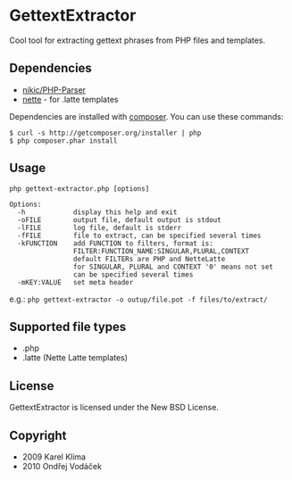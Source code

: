 GettextExtractor
================
Cool tool for extracting gettext phrases from PHP files and templates.

Dependencies
------------
* [nikic/PHP-Parser](https://github.com/nikic/PHP-Parser/)
* [nette](https://github.com/nette/nette/) - for .latte templates

Dependencies are installed with [composer](http://getcomposer.org/). You can use these commands:

`$ curl -s http://getcomposer.org/installer | php`  
`$ php composer.phar install`
	

Usage
-----
`php gettext-extractor.php [options]`

	Options:
	  -h            display this help and exit
	  -oFILE        output file, default output is stdout
	  -lFILE        log file, default is stderr
	  -fFILE        file to extract, can be specified several times
	  -kFUNCTION    add FUNCTION to filters, format is:
	                FILTER:FUNCTION_NAME:SINGULAR,PLURAL,CONTEXT
	                default FILTERs are PHP and NetteLatte
	                for SINGULAR, PLURAL and CONTEXT '0' means not set
	                can be specified several times
	  -mKEY:VALUE   set meta header

e.g.: `php gettext-extractor -o outup/file.pot -f files/to/extract/`

Supported file types
--------------------
* .php
* .latte (Nette Latte templates)

License
-------
GettextExtractor is licensed under the New BSD License.

Copyright
---------
* 2009 Karel Klima
* 2010 Ondřej Vodáček
